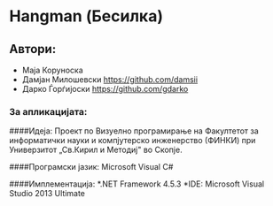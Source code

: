 # Hangman (Бесилка)
## Автори:
* Маја Коруноска
* Дамјан Милошевски https://github.com/damsii
* Дарко Ѓорѓијоски  https://github.com/gdarko

### За апликацијата:

####Идеја:
 Проект по Визуeлно програмирање на Факултетот за информатички науки и компјутерско инженерство (ФИНКИ) при Универзитот „Св.Кирил и Методиј" во Скопје.
 
####Програмски јазик:
  Microsoft Visual C# 
 
####Имплементација:
 *.NET Framework 4.5.3
 *IDE: Microsoft Visual Studio 2013 Ultimate

